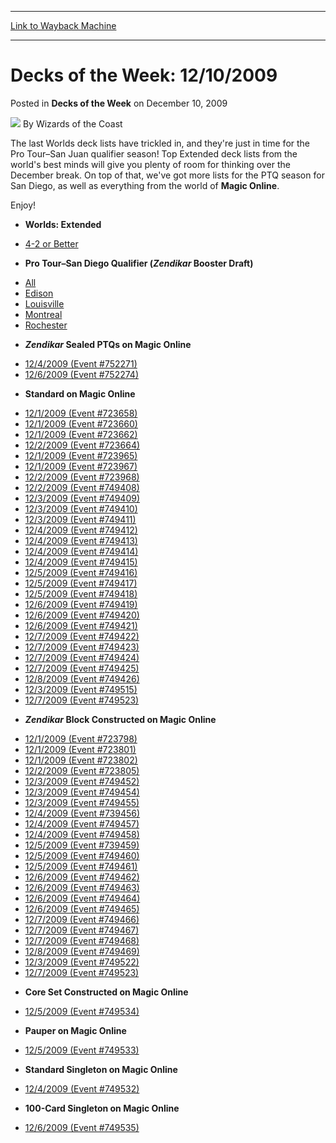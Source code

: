 
---
[Link to Wayback Machine](https://web.archive.org/web/20220121202139/https://magic.wizards.com/en/articles/archive/decks-week/decks-week-12102009-2009-12-10)

[_metadata_:author]:- "Wizards of the Coast"
[_metadata_:description]:- "The last Worlds deck lists have trickled in, and they're just in time for the Pro Tour–San Juan qualifier season! Top Extended deck lists from the world's best minds will give you plenty of room for thinking over the December break."
[_metadata_:generator]:- "Drupal 7 (http://drupal.org)"
[_metadata_:node]:- "600266"
[_metadata_:publish_date]:- "2009-12-10"
[_metadata_:source]:- "div-main-content"
[_metadata_:title]:- "Decks of the Week: 12/10/2009"
[_metadata_:wayback_capture_timestamp]:- "2022-01-21 20:21:39"
[_metadata_:wayback_raw_url]:- "https://web.archive.org/web/20220121202139id_/https://magic.wizards.com/en/articles/archive/decks-week/decks-week-12102009-2009-12-10"
[_metadata_:wayback_url]:- "https://magic.wizards.com/en/articles/archive/decks-week/decks-week-12102009-2009-12-10"
---


Decks of the Week: 12/10/2009
=============================



 Posted in **Decks of the Week**
 on December 10, 2009 






![](https://media.magic.wizards.com/styles/auth_small/public/images/person/wizards_author.jpg)
By Wizards of the Coast











The last Worlds deck lists have trickled in, and they're just in time for the Pro Tour–San Juan qualifier season! Top Extended deck lists from the world's best minds will give you plenty of room for thinking over the December break. On top of that, we've got more lists for the PTQ season for San Diego, as well as everything from the world of **Magic Online**.

Enjoy!

* **Worlds: Extended**
+ [4-2 or Better](/en/articles/archive/event-coverage/deck-lists-top-extended-lists-2009-11-21)

* **Pro Tour–San Diego Qualifier (*Zendikar* Booster Draft)**
+ [All](/en/events/coverage/pro-tour%E2%80%93san-diego-qualifying-season-top-8-decklists)
+ [Edison](/en/articles/archive/event-coverage/pro-tour%E2%80%93san-diego-qualifying-season-top-8-decklists-2009-12-09)
+ [Louisville](/en/articles/archive/event-coverage/pro-tour%E2%80%93san-diego-qualifying-season-top-8-decklists-2009-12-09-1)
+ [Montreal](/en/articles/archive/event-coverage/pro-tour%E2%80%93san-diego-qualifying-season-top-8-decklists-2009-12-09-0)
+ [Rochester](/en/articles/archive/event-coverage/pro-tour%E2%80%93san-diego-qualifying-season-top-8-decklists-2009-12-09-2)

* ***Zendikar* Sealed PTQs on Magic Online**
+ [12/4/2009 (Event #752271)](http://archive.wizards.com/Magic/Digital/MagicOnlineTourn.aspx?x=mtg/digital/magiconline/tourn/752271)
+ [12/6/2009 (Event #752274)](http://archive.wizards.com/Magic/Digital/MagicOnlineTourn.aspx?x=mtg/digital/magiconline/tourn/752274)

* **Standard on Magic Online**
+ [12/1/2009 (Event #723658)](http://archive.wizards.com/Magic/Digital/MagicOnlineTourn.aspx?x=mtg/digital/magiconline/tourn/723658)
+ [12/1/2009 (Event #723660)](http://archive.wizards.com/Magic/Digital/MagicOnlineTourn.aspx?x=mtg/digital/magiconline/tourn/723660)
+ [12/1/2009 (Event #723662)](http://archive.wizards.com/Magic/Digital/MagicOnlineTourn.aspx?x=mtg/digital/magiconline/tourn/723662)
+ [12/2/2009 (Event #723664)](http://archive.wizards.com/Magic/Digital/MagicOnlineTourn.aspx?x=mtg/digital/magiconline/tourn/723664)
+ [12/1/2009 (Event #723965)](http://archive.wizards.com/Magic/Digital/MagicOnlineTourn.aspx?x=mtg/digital/magiconline/tourn/723965)
+ [12/1/2009 (Event #723967)](http://archive.wizards.com/Magic/Digital/MagicOnlineTourn.aspx?x=mtg/digital/magiconline/tourn/723967)
+ [12/2/2009 (Event #723968)](http://archive.wizards.com/Magic/Digital/MagicOnlineTourn.aspx?x=mtg/digital/magiconline/tourn/723968)
+ [12/2/2009 (Event #749408)](http://archive.wizards.com/Magic/Digital/MagicOnlineTourn.aspx?x=mtg/digital/magiconline/tourn/749408)
+ [12/3/2009 (Event #749409)](http://archive.wizards.com/Magic/Digital/MagicOnlineTourn.aspx?x=mtg/digital/magiconline/tourn/749409)
+ [12/3/2009 (Event #749410)](http://archive.wizards.com/Magic/Digital/MagicOnlineTourn.aspx?x=mtg/digital/magiconline/tourn/749410)
+ [12/3/2009 (Event #749411)](http://archive.wizards.com/Magic/Digital/MagicOnlineTourn.aspx?x=mtg/digital/magiconline/tourn/749411)
+ [12/4/2009 (Event #749412)](http://archive.wizards.com/Magic/Digital/MagicOnlineTourn.aspx?x=mtg/digital/magiconline/tourn/749412)
+ [12/4/2009 (Event #749413)](http://archive.wizards.com/Magic/Digital/MagicOnlineTourn.aspx?x=mtg/digital/magiconline/tourn/749413)
+ [12/4/2009 (Event #749414)](http://archive.wizards.com/Magic/Digital/MagicOnlineTourn.aspx?x=mtg/digital/magiconline/tourn/749414)
+ [12/4/2009 (Event #749415)](http://archive.wizards.com/Magic/Digital/MagicOnlineTourn.aspx?x=mtg/digital/magiconline/tourn/749415)
+ [12/5/2009 (Event #749416)](http://archive.wizards.com/Magic/Digital/MagicOnlineTourn.aspx?x=mtg/digital/magiconline/tourn/749416)
+ [12/5/2009 (Event #749417)](http://archive.wizards.com/Magic/Digital/MagicOnlineTourn.aspx?x=mtg/digital/magiconline/tourn/749417)
+ [12/5/2009 (Event #749418)](http://archive.wizards.com/Magic/Digital/MagicOnlineTourn.aspx?x=mtg/digital/magiconline/tourn/749418)
+ [12/6/2009 (Event #749419)](http://archive.wizards.com/Magic/Digital/MagicOnlineTourn.aspx?x=mtg/digital/magiconline/tourn/749419)
+ [12/6/2009 (Event #749420)](http://archive.wizards.com/Magic/Digital/MagicOnlineTourn.aspx?x=mtg/digital/magiconline/tourn/749420)
+ [12/6/2009 (Event #749421)](http://archive.wizards.com/Magic/Digital/MagicOnlineTourn.aspx?x=mtg/digital/magiconline/tourn/749421)
+ [12/7/2009 (Event #749422)](http://archive.wizards.com/Magic/Digital/MagicOnlineTourn.aspx?x=mtg/digital/magiconline/tourn/749422)
+ [12/7/2009 (Event #749423)](http://archive.wizards.com/Magic/Digital/MagicOnlineTourn.aspx?x=mtg/digital/magiconline/tourn/749423)
+ [12/7/2009 (Event #749424)](http://archive.wizards.com/Magic/Digital/MagicOnlineTourn.aspx?x=mtg/digital/magiconline/tourn/749424)
+ [12/7/2009 (Event #749425)](http://archive.wizards.com/Magic/Digital/MagicOnlineTourn.aspx?x=mtg/digital/magiconline/tourn/749425)
+ [12/8/2009 (Event #749426)](http://archive.wizards.com/Magic/Digital/MagicOnlineTourn.aspx?x=mtg/digital/magiconline/tourn/749426)
+ [12/3/2009 (Event #749515)](http://archive.wizards.com/Magic/Digital/MagicOnlineTourn.aspx?x=mtg/digital/magiconline/tourn/749515)
+ [12/7/2009 (Event #749523)](http://archive.wizards.com/Magic/Digital/MagicOnlineTourn.aspx?x=mtg/digital/magiconline/tourn/749523)

* ***Zendikar* Block Constructed on Magic Online**
+ [12/1/2009 (Event #723798)](http://archive.wizards.com/Magic/Digital/MagicOnlineTourn.aspx?x=mtg/digital/magiconline/tourn/723798)
+ [12/1/2009 (Event #723801)](http://archive.wizards.com/Magic/Digital/MagicOnlineTourn.aspx?x=mtg/digital/magiconline/tourn/723801)
+ [12/1/2009 (Event #723802)](http://archive.wizards.com/Magic/Digital/MagicOnlineTourn.aspx?x=mtg/digital/magiconline/tourn/723802)
+ [12/2/2009 (Event #723805)](http://archive.wizards.com/Magic/Digital/MagicOnlineTourn.aspx?x=mtg/digital/magiconline/tourn/723805)
+ [12/3/2009 (Event #749452)](http://archive.wizards.com/Magic/Digital/MagicOnlineTourn.aspx?x=mtg/digital/magiconline/tourn/749452)
+ [12/3/2009 (Event #749454)](http://archive.wizards.com/Magic/Digital/MagicOnlineTourn.aspx?x=mtg/digital/magiconline/tourn/749454)
+ [12/3/2009 (Event #749455)](http://archive.wizards.com/Magic/Digital/MagicOnlineTourn.aspx?x=mtg/digital/magiconline/tourn/749455)
+ [12/4/2009 (Event #739456)](http://archive.wizards.com/Magic/Digital/MagicOnlineTourn.aspx?x=mtg/digital/magiconline/tourn/739456)
+ [12/4/2009 (Event #749457)](http://archive.wizards.com/Magic/Digital/MagicOnlineTourn.aspx?x=mtg/digital/magiconline/tourn/749457)
+ [12/4/2009 (Event #749458)](http://archive.wizards.com/Magic/Digital/MagicOnlineTourn.aspx?x=mtg/digital/magiconline/tourn/749458)
+ [12/5/2009 (Event #739459)](http://archive.wizards.com/Magic/Digital/MagicOnlineTourn.aspx?x=mtg/digital/magiconline/tourn/739459)
+ [12/5/2009 (Event #749460)](http://archive.wizards.com/Magic/Digital/MagicOnlineTourn.aspx?x=mtg/digital/magiconline/tourn/749460)
+ [12/5/2009 (Event #749461)](http://archive.wizards.com/Magic/Digital/MagicOnlineTourn.aspx?x=mtg/digital/magiconline/tourn/749461)
+ [12/6/2009 (Event #749462)](http://archive.wizards.com/Magic/Digital/MagicOnlineTourn.aspx?x=mtg/digital/magiconline/tourn/749462)
+ [12/6/2009 (Event #749463)](http://archive.wizards.com/Magic/Digital/MagicOnlineTourn.aspx?x=mtg/digital/magiconline/tourn/749463)
+ [12/6/2009 (Event #749464)](http://archive.wizards.com/Magic/Digital/MagicOnlineTourn.aspx?x=mtg/digital/magiconline/tourn/749464)
+ [12/6/2009 (Event #749465)](http://archive.wizards.com/Magic/Digital/MagicOnlineTourn.aspx?x=mtg/digital/magiconline/tourn/749465)
+ [12/7/2009 (Event #749466)](http://archive.wizards.com/Magic/Digital/MagicOnlineTourn.aspx?x=mtg/digital/magiconline/tourn/749466)
+ [12/7/2009 (Event #749467)](http://archive.wizards.com/Magic/Digital/MagicOnlineTourn.aspx?x=mtg/digital/magiconline/tourn/749467)
+ [12/7/2009 (Event #749468)](http://archive.wizards.com/Magic/Digital/MagicOnlineTourn.aspx?x=mtg/digital/magiconline/tourn/749468)
+ [12/8/2009 (Event #749469)](http://archive.wizards.com/Magic/Digital/MagicOnlineTourn.aspx?x=mtg/digital/magiconline/tourn/749469)
+ [12/3/2009 (Event #749522)](http://archive.wizards.com/Magic/Digital/MagicOnlineTourn.aspx?x=mtg/digital/magiconline/tourn/749522)
+ [12/7/2009 (Event #749523)](http://archive.wizards.com/Magic/Digital/MagicOnlineTourn.aspx?x=mtg/digital/magiconline/tourn/749523)

* **Core Set Constructed on Magic Online**
+ [12/5/2009 (Event #749534)](http://archive.wizards.com/Magic/Digital/MagicOnlineTourn.aspx?x=mtg/digital/magiconline/tourn/749534)

* **Pauper on Magic Online**
+ [12/5/2009 (Event #749533)](http://archive.wizards.com/Magic/Digital/MagicOnlineTourn.aspx?x=mtg/digital/magiconline/tourn/749533)

* **Standard Singleton on Magic Online**
+ [12/4/2009 (Event #749532)](http://archive.wizards.com/Magic/Digital/MagicOnlineTourn.aspx?x=mtg/digital/magiconline/tourn/749532)

* **100-Card Singleton on Magic Online**
+ [12/6/2009 (Event #749535)](http://archive.wizards.com/Magic/Digital/MagicOnlineTourn.aspx?x=mtg/digital/magiconline/tourn/749535)






